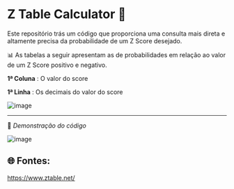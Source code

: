 # Z Table Calculator 🧮

Este repositório trás um código que proporciona uma consulta mais direta e altamente precisa da probabilidade de um Z Score desejado.

📊 As tabelas a seguir apresentam as de probabilidades em relação ao valor de um Z Score positivo e negativo. 

**1ª Coluna** : O valor do score

**1ª Linha** : Os decimais do valor do score

![image](https://github.com/user-attachments/assets/a1a240d4-2083-4988-b6a6-3f86a6cd4385)

--------------------

📱 *Demonstração do código* 

![image](https://github.com/user-attachments/assets/f6962343-9234-4f9f-89da-50d65b2ae2d8)




## 🌐 Fontes: 

https://www.ztable.net/
